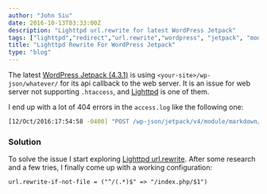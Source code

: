 ```yaml
---
author: "John Siu"
date: 2016-10-13T03:33:00Z
description: "Lighttpd url.rewrite for latest WordPress Jetpack"
tags: ["lighttpd","redirect","url.rewrite","wordpress", "jetpack", "mod_rewrite"]
title: "Lighttpd Rewrite For WordPress Jetpack"
type: "blog"
---
```


The latest [WordPress Jetpack (4.3.1)](//wordpress.org/plugins/jetpack/) is using `<your-site>/wp-json/whatever/` for its api callback to the web server. It is an issue for web server not supporting `.htaccess`, and [Lighttpd](//redmine.lighttpd.net) is one of them.
<!--more-->

I end up with a lot of 404 errors in the `access.log` like the following one:

```sh
[12/Oct/2016:17:54:58 -0400] "POST /wp-json/jetpack/v4/module/markdown/active HTTP/1.1" 404
```

### Solution

To solve the issue I start exploring [Lighttpd url.rewrite](//redmine.lighttpd.net/projects/1/wiki/docs_modrewrite). After some research and a few tries, I finally come up with a working configuration:

```lighttpd
url.rewrite-if-not-file = ("^/(.*)$" => "/index.php/$1")
```
